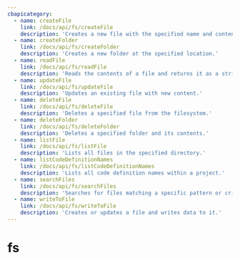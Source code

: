 ```yaml
---
cbapicategory:
  - name: createFile
    link: /docs/api/fs/createFile
    description: 'Creates a new file with the specified name and content.'
  - name: createFolder
    link: /docs/api/fs/createFolder
    description: 'Creates a new folder at the specified location.'
  - name: readFile
    link: /docs/api/fs/readFile
    description: 'Reads the contents of a file and returns it as a string.'
  - name: updateFile
    link: /docs/api/fs/updateFile
    description: 'Updates an existing file with new content.'
  - name: deleteFile
    link: /docs/api/fs/deleteFile
    description: 'Deletes a specified file from the filesystem.'
  - name: deleteFolder
    link: /docs/api/fs/deleteFolder
    description: 'Deletes a specified folder and its contents.'
  - name: listFile
    link: /docs/api/fs/listFile
    description: 'Lists all files in the specified directory.'
  - name: listCodeDefinitionNames
    link: /docs/api/fs/listCodeDefinitionNames
    description: 'Lists all code definition names within a project.'
  - name: searchFiles
    link: /docs/api/fs/searchFiles
    description: 'Searches for files matching a specific pattern or criteria.'
  - name: writeToFile
    link: /docs/api/fs/writeToFile 
    description: 'Creates or updates a file and writes data to it.'
---
```


# fs
<CBAPICategory />